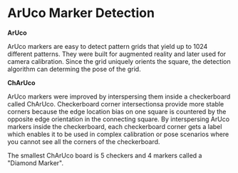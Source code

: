 ArUco Marker Detection
======================

**ArUco**

ArUco markers are easy to detect pattern grids that yield up to 1024 different patterns. They were built for augmented reality and later used for camera calibration. Since the grid uniquely orients the square, the detection algorithm can determing the pose of the grid.

**ChArUco**

ArUco markers were improved by interspersing them inside a checkerboard called ChArUco. Checkerboard corner intersectionsa provide more stable corners because the edge location bias on one square is countered by the opposite edge orientation in the connecting square. By interspersing ArUco markers inside the checkerboard, each checkerboard corner gets a label which enables it to be used in complex calibration or pose scenarios where you cannot see all the corners of the checkerboard.

The smallest ChArUco board is 5 checkers and 4 markers called a "Diamond Marker".


